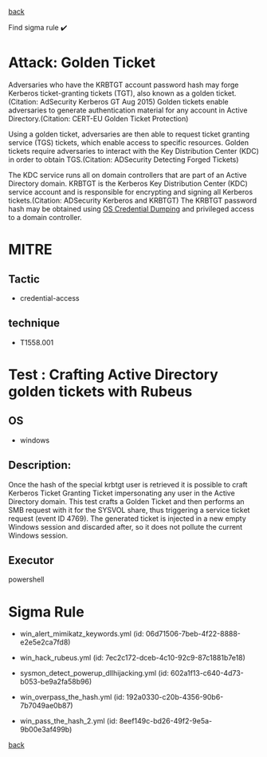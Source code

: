 
[back](../index.md)

Find sigma rule :heavy_check_mark: 

# Attack: Golden Ticket 

Adversaries who have the KRBTGT account password hash may forge Kerberos ticket-granting tickets (TGT), also known as a golden ticket.(Citation: AdSecurity Kerberos GT Aug 2015) Golden tickets enable adversaries to generate authentication material for any account in Active Directory.(Citation: CERT-EU Golden Ticket Protection) 

Using a golden ticket, adversaries are then able to request ticket granting service (TGS) tickets, which enable access to specific resources. Golden tickets require adversaries to interact with the Key Distribution Center (KDC) in order to obtain TGS.(Citation: ADSecurity Detecting Forged Tickets)

The KDC service runs all on domain controllers that are part of an Active Directory domain. KRBTGT is the Kerberos Key Distribution Center (KDC) service account and is responsible for encrypting and signing all Kerberos tickets.(Citation: ADSecurity Kerberos and KRBTGT) The KRBTGT password hash may be obtained using [OS Credential Dumping](https://attack.mitre.org/techniques/T1003) and privileged access to a domain controller.

# MITRE
## Tactic
  - credential-access


## technique
  - T1558.001


# Test : Crafting Active Directory golden tickets with Rubeus
## OS
  - windows


## Description:
Once the hash of the special krbtgt user is retrieved it is possible to craft Kerberos Ticket Granting Ticket impersonating any user in the Active Directory domain.
This test crafts a Golden Ticket and then performs an SMB request with it for the SYSVOL share, thus triggering a service ticket request (event ID 4769).
The generated ticket is injected in a new empty Windows session and discarded after, so it does not pollute the current Windows session.


## Executor
powershell

# Sigma Rule
 - win_alert_mimikatz_keywords.yml (id: 06d71506-7beb-4f22-8888-e2e5e2ca7fd8)

 - win_hack_rubeus.yml (id: 7ec2c172-dceb-4c10-92c9-87c1881b7e18)

 - sysmon_detect_powerup_dllhijacking.yml (id: 602a1f13-c640-4d73-b053-be9a2fa58b96)

 - win_overpass_the_hash.yml (id: 192a0330-c20b-4356-90b6-7b7049ae0b87)

 - win_pass_the_hash_2.yml (id: 8eef149c-bd26-49f2-9e5a-9b00e3af499b)



[back](../index.md)
